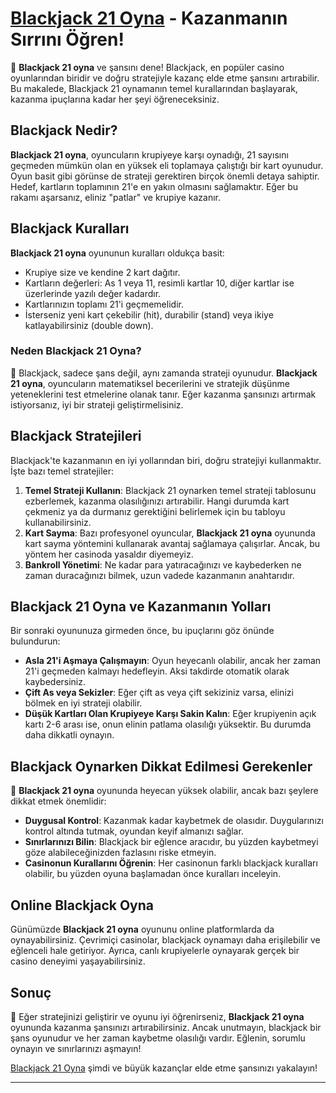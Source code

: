 # [Blackjack 21 Oyna](https://casinotr.link/gWCRZ4) - Kazanmanın Sırrını Öğren!

🎰 **Blackjack 21 oyna** ve şansını dene! Blackjack, en popüler casino oyunlarından biridir ve doğru stratejiyle kazanç elde etme şansını artırabilir. Bu makalede, Blackjack 21 oynamanın temel kurallarından başlayarak, kazanma ipuçlarına kadar her şeyi öğreneceksiniz. 

## Blackjack Nedir?

**Blackjack 21 oyna**, oyuncuların krupiyeye karşı oynadığı, 21 sayısını geçmeden mümkün olan en yüksek eli toplamaya çalıştığı bir kart oyunudur. Oyun basit gibi görünse de strateji gerektiren birçok önemli detaya sahiptir. Hedef, kartların toplamının 21'e en yakın olmasını sağlamaktır. Eğer bu rakamı aşarsanız, eliniz "patlar" ve krupiye kazanır.

## Blackjack Kuralları

**Blackjack 21 oyna** oyununun kuralları oldukça basit:

- Krupiye size ve kendine 2 kart dağıtır.
- Kartların değerleri: As 1 veya 11, resimli kartlar 10, diğer kartlar ise üzerlerinde yazılı değer kadardır.
- Kartlarınızın toplamı 21'i geçmemelidir.
- İsterseniz yeni kart çekebilir (hit), durabilir (stand) veya ikiye katlayabilirsiniz (double down).

### Neden Blackjack 21 Oyna?

🎲 Blackjack, sadece şans değil, aynı zamanda strateji oyunudur. **Blackjack 21 oyna**, oyuncuların matematiksel becerilerini ve stratejik düşünme yeteneklerini test etmelerine olanak tanır. Eğer kazanma şansınızı artırmak istiyorsanız, iyi bir strateji geliştirmelisiniz.

## Blackjack Stratejileri

Blackjack'te kazanmanın en iyi yollarından biri, doğru stratejiyi kullanmaktır. İşte bazı temel stratejiler:

1. **Temel Strateji Kullanın**: Blackjack 21 oynarken temel strateji tablosunu ezberlemek, kazanma olasılığınızı artırabilir. Hangi durumda kart çekmeniz ya da durmanız gerektiğini belirlemek için bu tabloyu kullanabilirsiniz.
2. **Kart Sayma**: Bazı profesyonel oyuncular, **Blackjack 21 oyna** oyununda kart sayma yöntemini kullanarak avantaj sağlamaya çalışırlar. Ancak, bu yöntem her casinoda yasaldır diyemeyiz.
3. **Bankroll Yönetimi**: Ne kadar para yatıracağınızı ve kaybederken ne zaman duracağınızı bilmek, uzun vadede kazanmanın anahtarıdır.

## Blackjack 21 Oyna ve Kazanmanın Yolları

Bir sonraki oyununuza girmeden önce, bu ipuçlarını göz önünde bulundurun:

- **Asla 21'i Aşmaya Çalışmayın**: Oyun heyecanlı olabilir, ancak her zaman 21'i geçmeden kalmayı hedefleyin. Aksi takdirde otomatik olarak kaybedersiniz.
- **Çift As veya Sekizler**: Eğer çift as veya çift sekiziniz varsa, elinizi bölmek en iyi strateji olabilir.
- **Düşük Kartları Olan Krupiyeye Karşı Sakin Kalın**: Eğer krupiyenin açık kartı 2-6 arası ise, onun elinin patlama olasılığı yüksektir. Bu durumda daha dikkatli oynayın.

## Blackjack Oynarken Dikkat Edilmesi Gerekenler

🎉 **Blackjack 21 oyna** oyununda heyecan yüksek olabilir, ancak bazı şeylere dikkat etmek önemlidir:

- **Duygusal Kontrol**: Kazanmak kadar kaybetmek de olasıdır. Duygularınızı kontrol altında tutmak, oyundan keyif almanızı sağlar.
- **Sınırlarınızı Bilin**: Blackjack bir eğlence aracıdır, bu yüzden kaybetmeyi göze alabileceğinizden fazlasını riske etmeyin.
- **Casinonun Kurallarını Öğrenin**: Her casinonun farklı blackjack kuralları olabilir, bu yüzden oyuna başlamadan önce kuralları inceleyin.

## Online Blackjack Oyna

Günümüzde **Blackjack 21 oyna** oyununu online platformlarda da oynayabilirsiniz. Çevrimiçi casinolar, blackjack oynamayı daha erişilebilir ve eğlenceli hale getiriyor. Ayrıca, canlı krupiyelerle oynayarak gerçek bir casino deneyimi yaşayabilirsiniz.

## Sonuç

🎉 Eğer stratejinizi geliştirir ve oyunu iyi öğrenirseniz, **Blackjack 21 oyna** oyununda kazanma şansınızı artırabilirsiniz. Ancak unutmayın, blackjack bir şans oyunudur ve her zaman kaybetme olasılığı vardır. Eğlenin, sorumlu oynayın ve sınırlarınızı aşmayın!

[Blackjack 21 Oyna](https://casinotr.link/gWCRZ4) şimdi ve büyük kazançlar elde etme şansınızı yakalayın!

---
